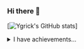 ### Hi there 👋
[![Ygrick's GitHub stats](https://github-readme-stats.vercel.app/api?username=Ygrick)]
<details>
<summary>I have achievements...</summary>
<div align="center">
  <img src="achievements/hack1.jpg" height="400" />
  <img src="achievements/RSCI_scientific_article.jpg" height="400" />
  <img src="achievements/Recomended system.jpg" height="400" />
  <img src="achievements/брак.jpg" height="400" />
</div>
</details>

<!--
**Ygrick/Ygrick** is a ✨ _special_ ✨ repository because its `README.md` (this file) appears on your GitHub profile.

Here are some ideas to get you started:

- 🔭 I’m currently working on ...
- 🌱 I’m currently learning ...
- 👯 I’m looking to collaborate on ...
- 🤔 I’m looking for help with ...
- 💬 Ask me about ...
- 📫 How to reach me: ...
- 😄 Pronouns: ...
- ⚡ Fun fact: ...
-->
